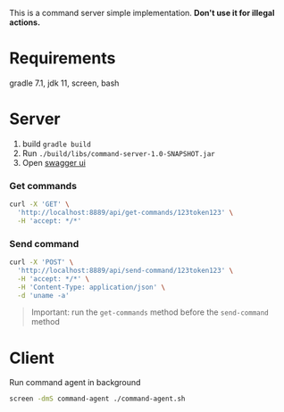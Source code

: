 This is a command server simple implementation. **Don't use it for illegal actions.**

# Requirements
gradle 7.1, jdk 11, screen, bash

# Server
1. build `gradle build`
2. Run `./build/libs/command-server-1.0-SNAPSHOT.jar` 
3. Open [swagger ui](http://localhost:8889) 

### Get commands
```bash
curl -X 'GET' \
  'http://localhost:8889/api/get-commands/123token123' \
  -H 'accept: */*'
```

### Send command
```bash
curl -X 'POST' \
  'http://localhost:8889/api/send-command/123token123' \
  -H 'accept: */*' \
  -H 'Content-Type: application/json' \
  -d 'uname -a'
```

> Important: run the `get-commands` method before the `send-command` method

# Client
Run command agent in background
```bash
screen -dmS command-agent ./command-agent.sh
```
